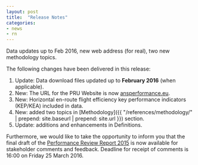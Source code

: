 ```yaml
---
layout: post
title:  "Release Notes"
categories:
- news
- rn
---
```


Data updates up to Feb 2016, new web address (for real), two new methodology topics.

The following changes have been delivered in this release:

1. Update: Data download files updated up to **February 2016** (when applicable).
1. New: The URL for the PRU Website is now [ansperformance.eu](https://ansperformance.eu).
1. New: Horizontal en-route flight efficiency key performance indicators (KEP/KEA) included in data.
1. New: added two topics in [Methodology]({{ "/references/methodology/" | prepend: site.baseurl | prepend: site.url }}) section.
1. Update: additions and enhancements in Definitions.

Furthermore, we would like to take the opportunity to inform you that the final draft of the
[Performance Review Report 2015](//www.eurocontrol.int/publications/draft-performance-review-report-prr-2015)
is now available for stakeholder comments and feedback.
Deadline for receipt of comments is 16:00 on Friday 25 March 2016.
